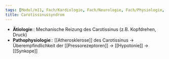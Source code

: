```yaml
---
tags: [Modul/m11, Fach/Kardiologie, Fach/Neurologie, Fach/Physiologie, Art/Pathologie]
title: Carotissinussyndrom
---
```

- **Ätiologie**:: Mechanische Reizung des Carotissinus (z.B. Kopfdrehen, Druck)
- **Pathophysiologie**:: [[Atherosklerose]] des Carotissinus → Überempfindlichkeit der [[Pressorezeptoren]] → [[Hypotonie]] → [[Synkope]]